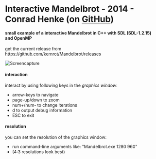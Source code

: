 # Interactive Mandelbrot - 2014 - Conrad Henke (on [GitHub](https://github.com/kernrot/Mandelbrot/releases))
#### small example of a interactive Mandelbrot in C++ with SDL (SDL-1.2.15) and OpenMP

get the current release from https://github.com/kernrot/Mandelbrot/releases

![Screencapture](http://i.imgur.com/yzVQJFw.gif "Screencapture")

#### interaction
interact by using following keys in the *graphics window*:
 - arrow-keys to navigate
 - page-up/down to zoom
 - num+/num- to change iterations
 - d to output debug information
 - ESC to exit

#### resolution
you can set the resolution of the graphics window:
 - run command-line arguments like: "Mandelbrot.exe 1280 960"
 - (4:3 resolutions look best)
